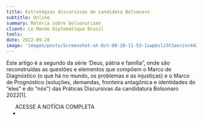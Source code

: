 ```yaml
---
title: Estratégias discursivas do candidato Bolsonaro
subtitle: Online
summary: Matéria sobre bolsonarismo
client: Le Monde Diplomatique Brasil
tools: 
date: 2022-09-28
image: 'images/posts/Screenshot-at-Oct-08-20-11-53-1zwpbslz3t3anrzxr44315qmox4lgoivdzs55e0zma90.png'
---
```


Este artigo é a segundo da série ‘Deus, pátria e família”, onde são reconstruídas as questões e elementos que compõem o Marco de Diagnóstico (o que há no mundo, os problemas e as injustiças) e o Marco de Prognóstico (soluções, demandas, fronteira antagônica e identidades do “eles” e do “nós”) das Práticas Discursivas da candidatura Bolsonaro 2022[1].

<div class="post__share"><ul class="share__list list-reset">ACESSE A NOTÍCIA COMPLETA<li class="share__item" style="margin-left: 10px"><a class="share__link share__facebook" style="background: #fa5657" href="https://diplomatique.org.br/estrategias-discursivas-do-candidato-bolsonaro/" 
onclick=window.open(this.href, 'pop-up', 'left=20,top=20,width=500,height=500,toolbar=1,resizable=0'); return false;" title="Link" rel="nofollow"><i class="fa-solid fa-link"></i></a></li></ul></div>
<!-- <div class="gallery-box"><div class="gallery"><img src="/clipping/images/example-1.jpg" loading="lazy" alt="Project"><img src="/clipping/images/example-2.jpg" loading="lazy" alt="Project"></div><em>Gallery / <a href="https://www.freepik.com/" target="_blank">Freepic</a></em></div> -->